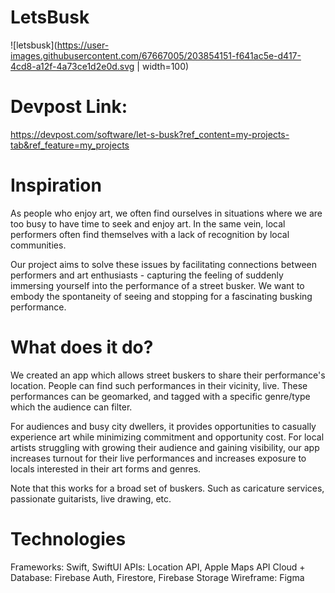 # LetsBusk

![letsbusk](https://user-images.githubusercontent.com/67667005/203854151-f641ac5e-d417-4cd8-a12f-4a73ce1d2e0d.svg | width=100) 

# Devpost Link:
https://devpost.com/software/let-s-busk?ref_content=my-projects-tab&ref_feature=my_projects

# Inspiration
As people who enjoy art, we often find ourselves in situations where we are too busy to have time to seek and enjoy art. In the same vein, local performers often find themselves with a lack of recognition by local communities.

Our project aims to solve these issues by facilitating connections between performers and art enthusiasts - capturing the feeling of suddenly immersing yourself into the performance of a street busker. We want to embody the spontaneity of seeing and stopping for a fascinating busking performance.

# What does it do?
We created an app which allows street buskers to share their performance's location. People can find such performances in their vicinity, live. These performances can be geomarked, and tagged with a specific genre/type which the audience can filter.

For audiences and busy city dwellers, it provides opportunities to casually experience art while minimizing commitment and opportunity cost. For local artists struggling with growing their audience and gaining visibility, our app increases turnout for their live performances and increases exposure to locals interested in their art forms and genres.

Note that this works for a broad set of buskers. Such as caricature services, passionate guitarists, live drawing, etc.

# Technologies

Frameworks: Swift, SwiftUI
APIs: Location API, Apple Maps API
Cloud + Database: Firebase Auth, Firestore, Firebase Storage
Wireframe: Figma
